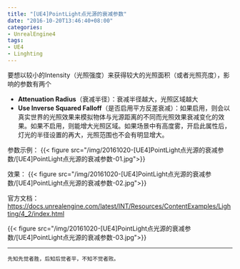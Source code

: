 ```yaml
---
title: "[UE4]PointLight点光源的衰减参数"
date: "2016-10-20T13:46:40+08:00"
categories:
- UnrealEngine4
tags:
- UE4
- Linghting
---
```


要想以较小的Intensity（光照强度）来获得较大的光照面积（或者光照亮度），影响的参数有两个

+ **Attenuation Radius**（衰减半径）：衰减半径越大，光照区域越大  
+ **Use Inverse Squared Falloff**（是否启用平方反差衰减）：如果启用，则会以真实世界的光照效果来模拟物体与光源距离的不同而光照效果衰减变化的效果。如果不启用，则能增大光照区域。如果场景中有高度雾，开启此属性后，灯光的半径设置的再大，光照范围也不会有明显增大。

参数示例：
{{< figure src="/img/20161020-[UE4]PointLight点光源的衰减参数/[UE4]PointLight点光源的衰减参数-01.jpg">}} 

效果：
{{< figure src="/img/20161020-[UE4]PointLight点光源的衰减参数/[UE4]PointLight点光源的衰减参数-02.jpg">}}

官方文档：
https://docs.unrealengine.com/latest/INT/Resources/ContentExamples/Lighting/4_2/index.html

{{< figure src="/img/20161020-[UE4]PointLight点光源的衰减参数/[UE4]PointLight点光源的衰减参数-03.jpg">}}

***
`先知先觉者胜，后知后觉者平，不知不觉者败。`